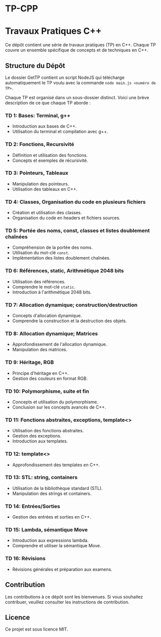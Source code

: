 # TP-CPP

# Travaux Pratiques C++

Ce dépôt contient une série de travaux pratiques (TP) en C++. Chaque TP couvre un ensemble spécifique de concepts et de techniques en C++.

## Structure du Dépôt

Le dossier GetTP contient un script NodeJS qui télécharge automatiquement le TP voulu avec la commande `node main.js <numéro de TP>`.

Chaque TP est organisé dans un sous-dossier distinct. Voici une brève description de ce que chaque TP aborde :

### TD 1: Bases: Terminal, g++
- Introduction aux bases de C++.
- Utilisation du terminal et compilation avec g++.

### TD 2: Fonctions, Recursivité
- Définition et utilisation des fonctions.
- Concepts et exemples de récursivité.

### TD 3: Pointeurs, Tableaux
- Manipulation des pointeurs.
- Utilisation des tableaux en C++.

### TD 4: Classes, Organisation du code en plusieurs fichiers
- Création et utilisation des classes.
- Organisation du code en headers et fichiers sources.

### TD 5: Portée des noms, const, classes et listes doublement chaînées
- Compréhension de la portée des noms.
- Utilisation du mot-clé `const`.
- Implémentation des listes doublement chaînées.

### TD 6: Références, static, Arithmétique 2048 bits
- Utilisation des références.
- Comprendre le mot-clé `static`.
- Introduction à l'arithmétique 2048 bits.

### TD 7: Allocation dynamique; construction/destruction
- Concepts d'allocation dynamique.
- Comprendre la construction et la destruction des objets.

### TD 8: Allocation dynamique; Matrices
- Approfondissement de l'allocation dynamique.
- Manipulation des matrices.

### TD 9: Héritage, RGB
- Principe d'héritage en C++.
- Gestion des couleurs en format RGB.

### TD 10: Polymorphisme, suite et fin
- Concepts et utilisation du polymorphisme.
- Conclusion sur les concepts avancés de C++.

### TD 11: Fonctions abstraites, exceptions, template<>
- Utilisation des fonctions abstraites.
- Gestion des exceptions.
- Introduction aux templates.

### TD 12: template<>
- Approfondissement des templates en C++.

### TD 13: STL: string, containers
- Utilisation de la bibliothèque standard (STL).
- Manipulation des strings et containers.

### TD 14: Entrées/Sorties
- Gestion des entrées et sorties en C++.

### TD 15: Lambda, sémantique Move
- Introduction aux expressions lambda.
- Comprendre et utiliser la sémantique Move.

### TD 16: Révisions
- Révisions générales et préparation aux examens.

## Contribution

Les contributions à ce dépôt sont les bienvenues. Si vous souhaitez contribuer, veuillez consulter les instructions de contribution.

## Licence

Ce projet est sous licence MIT.

